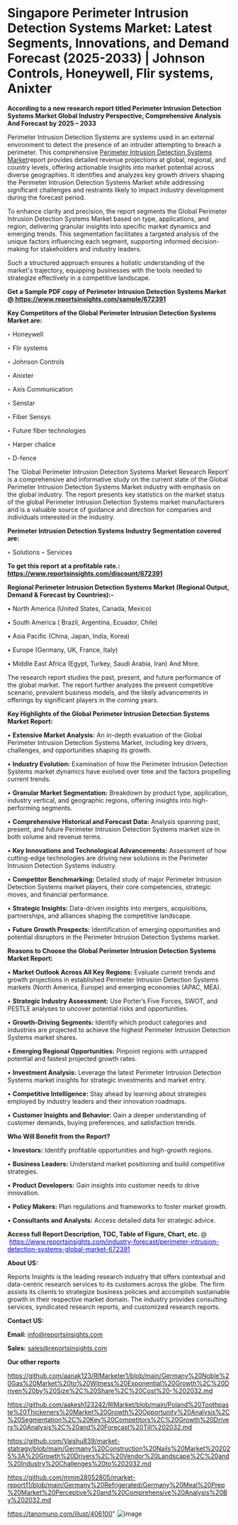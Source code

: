 # Singapore Perimeter Intrusion Detection Systems Market: Latest Segments, Innovations, and Demand Forecast (2025-2033) | Johnson Controls, Honeywell, Flir systems, Anixter

<strong>According to a new research report titled Perimeter Intrusion Detection Systems Market Global Industry Perspective, Comprehensive Analysis And Forecast by 2025 – 2033</strong>

Perimeter Intrusion Detection Systems are systems used in an external environment to detect the presence of an intruder attempting to breach a perimeter. This comprehensive <a href=https://www.reportsinsights.com/sample/672391>Perimeter Intrusion Detection Systems Market</a>report provides detailed revenue projections at global, regional, and country levels, offering actionable insights into market potential across diverse geographies. It identifies and analyzes key growth drivers shaping the Perimeter Intrusion Detection Systems Market while addressing significant challenges and restraints likely to impact industry development during the forecast period.

To enhance clarity and precision, the report segments the Global Perimeter Intrusion Detection Systems Market based on type, applications, and region, delivering granular insights into specific market dynamics and emerging trends. This segmentation facilitates a targeted analysis of the unique factors influencing each segment, supporting informed decision-making for stakeholders and industry leaders.

Such a structured approach ensures a holistic understanding of the market's trajectory, equipping businesses with the tools needed to strategize effectively in a competitive landscape.

<strong>Get a Sample PDF copy of Perimeter Intrusion Detection Systems Market </strong><strong>@<a href=https://www.reportsinsights.com/sample/672391 style=color:#0000ff;> https://www.reportsinsights.com/sample/672391</a></strong></font>

<strong>Key Competitors of the Global Perimeter Intrusion Detection Systems Market are:</strong>

‣ Honeywell

‣ Flir systems

‣ Johnson Controls

‣ Anixter

‣ Axis Communication

‣ Senstar

‣ Fiber Sensys

‣ Future fiber technologies

‣ Harper chalice

‣ D-fence

The ‘Global Perimeter Intrusion Detection Systems Market Research Report’ is a comprehensive and informative study on the current state of the Global Perimeter Intrusion Detection Systems Market industry with emphasis on the global industry. The report presents key statistics on the market status of the global Perimeter Intrusion Detection Systems market manufacturers and is a valuable source of guidance and direction for companies and individuals interested in the industry.

<strong>Perimeter Intrusion Detection Systems Industry Segmentation covered are:</strong>

‣ Solutions
‣ Services

<strong>To get this report at a profitable rate.: <a href=https://www.reportsinsights.com/discount/672391 style=color:#0000ff;>https://www.reportsinsights.com/discount/672391</a></strong></font>

<strong>Regional Perimeter Intrusion Detection Systems Market (Regional Output, Demand &amp; Forecast by Countries):-</strong>

• North America (United States, Canada, Mexico)

• South America ( Brazil, Argentina, Ecuador, Chile)

• Asia Pacific (China, Japan, India, Korea)

• Europe (Germany, UK, France, Italy)

• Middle East Africa (Egypt, Turkey, Saudi Arabia, Iran) And More.

The research report studies the past, present, and future performance of the global market. The report further analyzes the present competitive scenario, prevalent business models, and the likely advancements in offerings by significant players in the coming years.

<strong>Key Highlights of the Global Perimeter Intrusion Detection Systems Market Report:</strong>

• <strong>Extensive Market Analysis:</strong> An in-depth evaluation of the Global Perimeter Intrusion Detection Systems Market, including key drivers, challenges, and opportunities shaping its growth.

• <strong>Industry Evolution:</strong> Examination of how the Perimeter Intrusion Detection Systems market dynamics have evolved over time and the factors propelling current trends.

• <strong>Granular Market Segmentation:</strong> Breakdown by product type, application, industry vertical, and geographic regions, offering insights into high-performing segments.

• <strong>Comprehensive Historical and Forecast Data:</strong> Analysis spanning past, present, and future Perimeter Intrusion Detection Systems market size in both volume and revenue terms.

• <strong>Key Innovations and Technological Advancements:</strong> Assessment of how cutting-edge technologies are driving new solutions in the Perimeter Intrusion Detection Systems industry.

• <strong>Competitor Benchmarking:</strong> Detailed study of major Perimeter Intrusion Detection Systems market players, their core competencies, strategic moves, and financial performance.

• <strong>Strategic Insights:</strong> Data-driven insights into mergers, acquisitions, partnerships, and alliances shaping the competitive landscape.

• <strong>Future Growth Prospects:</strong> Identification of emerging opportunities and potential disruptors in the Perimeter Intrusion Detection Systems market.

<strong>Reasons to Choose the Global Perimeter Intrusion Detection Systems Market Report:</strong>

• <strong>Market Outlook Across All Key Regions:</strong> Evaluate current trends and growth projections in established Perimeter Intrusion Detection Systems markets (North America, Europe) and emerging economies (APAC, MEA).

• <strong>Strategic Industry Assessment:</strong> Use Porter’s Five Forces, SWOT, and PESTLE analyses to uncover potential risks and opportunities.

• <strong>Growth-Driving Segments:</strong> Identify which product categories and industries are projected to achieve the highest Perimeter Intrusion Detection Systems market shares.

• <strong>Emerging Regional Opportunities:</strong> Pinpoint regions with untapped potential and fastest projected growth rates.

• <strong>Investment Analysis:</strong> Leverage the latest Perimeter Intrusion Detection Systems market insights for strategic investments and market entry.

• <strong>Competitive Intelligence:</strong> Stay ahead by learning about strategies employed by industry leaders and their innovation roadmaps.

• <strong>Customer Insights and Behavior:</strong> Gain a deeper understanding of customer demands, buying preferences, and satisfaction trends.

<strong>Who Will Benefit from the Report?</strong>

• <strong>Investors:</strong> Identify profitable opportunities and high-growth regions.

• <strong>Business Leaders:</strong> Understand market positioning and build competitive strategies.

• <strong>Product Developers:</strong> Gain insights into customer needs to drive innovation.

• <strong>Policy Makers:</strong> Plan regulations and frameworks to foster market growth.

• <strong>Consultants and Analysts:</strong> Access detailed data for strategic advice.
</ul>
<strong>Access full Report Description, TOC, Table of Figure, Chart, etc. </strong>@  <a href=https://www.reportsinsights.com/industry-forecast/perimeter-intrusion-detection-systems-global-market-672391 style=color:#0000ff;>https://www.reportsinsights.com/industry-forecast/perimeter-intrusion-detection-systems-global-market-672391</a></font>

<strong><strong>About US</strong>:</strong>

Reports Insights is the leading research industry that offers contextual and data-centric research services to its customers across the globe. The firm assists its clients to strategize business policies and accomplish sustainable growth in their respective market domain. The industry provides consulting services, syndicated research reports, and customized research reports.

<strong>Contact US:</strong>

<p class=""""><b>Email:</b> <a href=mailto:info@reportsinsights.com>info@reportsinsights.com</a></p>
<p class=""""><b>Sales:</b> <a href=mailto:sales@reportsinsights.com>sales@reportsinsights.com</a></p>

<strong>Our other reports</strong>

<a href=https://github.com/aanak123/RIMarketer1/blob/main/Germany%20Noble%20Gas%20Market%20to%20Witness%20Exponential%20Growth%2C%20Driven%20by%20Size%2C%20Share%2C%20Cost%20-%202032.md>https://github.com/aanak123/RIMarketer1/blob/main/Germany%20Noble%20Gas%20Market%20to%20Witness%20Exponential%20Growth%2C%20Driven%20by%20Size%2C%20Share%2C%20Cost%20-%202032.md</a>

<a href=https://github.com/aakesh123242/RIMarket/blob/main/Poland%20Toothpaste%20Thickeners%20Market%20Growth%20Opportunity%20Analysis%2C%20Segmentation%2C%20Key%20Competitors%2C%20Growth%20Drivers%20Analysis%2C%20and%20Forecast%20Till%202032.md>https://github.com/aakesh123242/RIMarket/blob/main/Poland%20Toothpaste%20Thickeners%20Market%20Growth%20Opportunity%20Analysis%2C%20Segmentation%2C%20Key%20Competitors%2C%20Growth%20Drivers%20Analysis%2C%20and%20Forecast%20Till%202032.md</a>

<a href=https://github.com/Vaishu839/market-statragy/blob/main/Germany%20Construction%20Nails%20Market%202025%3A%20Growth%20Drivers%2C%20Vendor%20Landscape%2C%20and%20Industry%20Challenges%20to%202032.md>https://github.com/Vaishu839/market-statragy/blob/main/Germany%20Construction%20Nails%20Market%202025%3A%20Growth%20Drivers%2C%20Vendor%20Landscape%2C%20and%20Industry%20Challenges%20to%202032.md</a>

<a href=https://github.com/mmm28052805/market-report11/blob/main/Germany%20Refrigerated/Germany%20Meal%20Prep%20Market%20Perceptive%20and%20Comprehensive%20Analysis%20By%202032.md>https://github.com/mmm28052805/market-report11/blob/main/Germany%20Refrigerated/Germany%20Meal%20Prep%20Market%20Perceptive%20and%20Comprehensive%20Analysis%20By%202032.md</a>

<a href=https://tanomuno.com/illust/406100>https://tanomuno.com/illust/406100</a>"
![image](https://github.com/user-attachments/assets/79c674e1-2f11-4d4f-bd8e-433a63f0917b)

